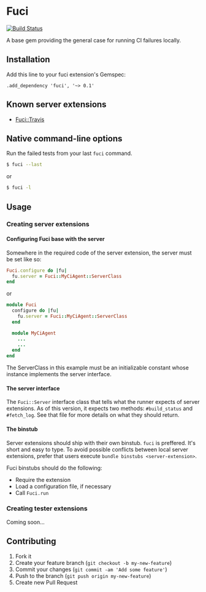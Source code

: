 # Fuci
[![Build Status](https://travis-ci.org/davejachimiak/fuci.png?branch=master)](https://travis-ci.org/davejachimiak/fuci)

A base gem providing the general case for running CI failures locally.

## Installation

Add this line to your fuci extension's Gemspec:

    .add_dependency 'fuci', '~> 0.1'

## Known server extensions
* [Fuci::Travis](https://github.com/davejachimiak/fuci-travis)

## Native command-line options
Run the failed tests from your last `fuci` command.

```sh
$ fuci --last
```
or
```sh
$ fuci -l
```

## Usage
### Creating server extensions
#### Configuring Fuci base with the server
Somewhere in the required code of the server extension, the server must
be set like so:
```ruby
Fuci.configure do |fu|
  fu.server = Fuci::MyCiAgent::ServerClass
end
```
or
```ruby
module Fuci
  configure do |fu|
    fu.server = Fuci::MyCiAgent::ServerClass
  end

  module MyCiAgent
    ...
    ...
  end
end
```

The ServerClass in this example must be an initializable constant whose
instance implements the server interface.

#### The server interface
The `Fuci::Server` interface class that tells what the runner
expects of server extensions. As of this version, it expects two
methods: `#build_status` and `#fetch_log`. See that file for more
details on what they should return.

#### The binstub
Server extensions should ship with their own binstub. `fuci` is
preffered. It's short and easy to type. To avoid possible conflicts
between local server extensions, prefer that users execute `bundle
binstubs <server-extension>`.

Fuci binstubs should do the following:
* Require the extension
* Load a configuration file, if necessary
* Call `Fuci.run`

### Creating tester extensions
Coming soon...
## Contributing

1. Fork it
2. Create your feature branch (`git checkout -b my-new-feature`)
3. Commit your changes (`git commit -am 'Add some feature'`)
4. Push to the branch (`git push origin my-new-feature`)
5. Create new Pull Request
